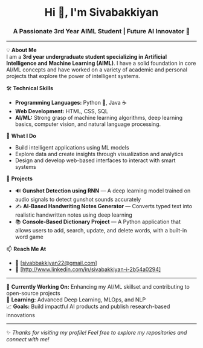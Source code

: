 <h1 align="center">Hi 👋, I'm Sivabakkiyan</h1>
<h3 align="center">A Passionate 3rd Year AIML Student | Future AI Innovator 🚀</h3>

---

💡 **About Me**  
I am a **3rd year undergraduate student specializing in Artificial Intelligence and Machine Learning (AIML)**. I have a solid foundation in core AI/ML concepts and have worked on a variety of academic and personal projects that explore the power of intelligent systems.

🛠️ **Technical Skills**
- **Programming Languages:** Python 🐍, Java ☕  
- **Web Development:** HTML, CSS, SQL  
- **AI/ML:** Strong grasp of machine learning algorithms, deep learning basics, computer vision, and natural language processing.

📌 **What I Do**
- Build intelligent applications using ML models  
- Explore data and create insights through visualization and analytics  
- Design and develop web-based interfaces to interact with smart systems

🧠 **Projects**
- 🔊 **Gunshot Detection using RNN** — A deep learning model trained on audio signals to detect gunshot sounds accurately  
- ✍️ **AI-Based Handwriting Notes Generator** — Converts typed text into realistic handwritten notes using deep learning  
- 📚 **Console-Based Dictionary Project** — A Python application that allows users to add, search, update, and delete words, with a built-in word game  

📫 **Reach Me At**
- 📧 [sivabbakkiyan22@gmail.com]  
- 💼 [http://www.linkedin.com/in/sivabakkiyan-i-2b54a0294]  

---

🔭 **Currently Working On:** Enhancing my AI/ML skillset and contributing to open-source projects  
🌱 **Learning:** Advanced Deep Learning, MLOps, and NLP  
📈 **Goals:** Build impactful AI products and publish research-based innovations  

---

✨ *Thanks for visiting my profile! Feel free to explore my repositories and connect with me!*

